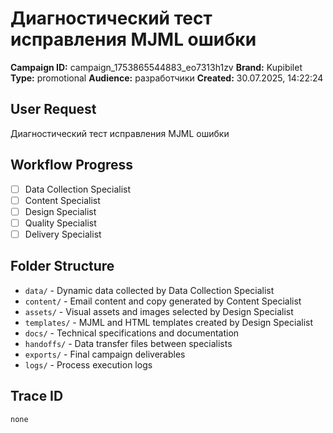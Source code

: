 # Диагностический тест исправления MJML ошибки

**Campaign ID:** campaign_1753865544883_eo7313h1zv
**Brand:** Kupibilet
**Type:** promotional
**Audience:** разработчики
**Created:** 30.07.2025, 14:22:24

## User Request
Диагностический тест исправления MJML ошибки

## Workflow Progress
- [ ] Data Collection Specialist
- [ ] Content Specialist  
- [ ] Design Specialist
- [ ] Quality Specialist
- [ ] Delivery Specialist

## Folder Structure

- `data/` - Dynamic data collected by Data Collection Specialist
- `content/` - Email content and copy generated by Content Specialist
- `assets/` - Visual assets and images selected by Design Specialist
- `templates/` - MJML and HTML templates created by Design Specialist
- `docs/` - Technical specifications and documentation
- `handoffs/` - Data transfer files between specialists
- `exports/` - Final campaign deliverables
- `logs/` - Process execution logs

## Trace ID
`none`
